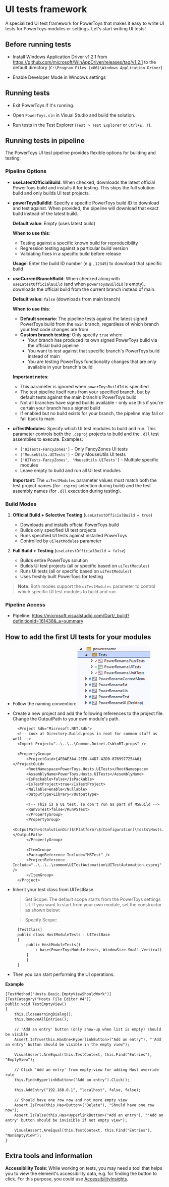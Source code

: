 # UI tests framework

 A specialized UI test framework for PowerToys that makes it easy to write UI tests for PowerToys modules or settings. Let's start writing UI tests!

## Before running tests  

- Install Windows Application Driver v1.2.1 from https://github.com/microsoft/WinAppDriver/releases/tag/v1.2.1 to the default directory (`C:\Program Files (x86)\Windows Application Driver`)

- Enable Developer Mode in Windows settings

## Running tests

- Exit PowerToys if it's running.

- Open `PowerToys.sln` in Visual Studio and build the solution.

- Run tests in the Test Explorer (`Test > Test Explorer` or `Ctrl+E, T`).

## Running tests in pipeline

The PowerToys UI test pipeline provides flexible options for building and testing:

### Pipeline Options

- **useLatestOfficialBuild**: When checked, downloads the latest official PowerToys build and installs it for testing. This skips the full solution build and only builds UI test projects.

- **powerToysBuildId**: Specify a specific PowerToys build ID to download and test against. When provided, the pipeline will download that exact build instead of the latest build.

  **Default value**: Empty (uses latest build)
  
  **When to use this**:
  - Testing against a specific known build for reproducibility
  - Regression testing against a particular build version
  - Validating fixes in a specific build before release
  
  **Usage**: Enter the build ID number (e.g., `12345`) to download that specific build

- **useCurrentBranchBuild**: When checked along with `useLatestOfficialBuild` (and when `powerToysBuildId` is empty), downloads the official build from the current branch instead of main.

  **Default value**: `false` (downloads from main branch)
  
  **When to use this**:
  - **Default scenario**: The pipeline tests against the latest signed PowerToys build from the `main` branch, regardless of which branch your test code changes are from
  - **Custom branch testing**: Only specify `true` when:
    - Your branch has produced its own signed PowerToys build via the official build pipeline
    - You want to test against that specific branch's PowerToys build instead of main
    - You are testing PowerToys functionality changes that are only available in your branch's build
  
  **Important notes**:
  - This parameter is ignored when `powerToysBuildId` is specified
  - The test pipeline itself runs from your specified branch, but by default tests against the main branch's PowerToys build
  - Not all branches have signed builds available - only use this if you're certain your branch has a signed build
  - If enabled but no build exists for your branch, the pipeline may fail or fall back to main

- **uiTestModules**: Specify which UI test modules to build and run. This parameter controls both the `.csproj` projects to build and the `.dll` test assemblies to execute. Examples:
  - `['UITests-FancyZones']` - Only FancyZones UI tests
  - `['MouseUtils.UITests']` - Only MouseUtils UI tests
  - `['UITests-FancyZones', 'MouseUtils.UITests']` - Multiple specific modules
  - Leave empty to build and run all UI test modules

  **Important**: The `uiTestModules` parameter values must match both the test project names (for `.csproj` selection during build) and the test assembly names (for `.dll` execution during testing).

### Build Modes

1. **Official Build + Selective Testing** (`useLatestOfficialBuild = true`)
   - Downloads and installs official PowerToys build
   - Builds only specified UI test projects
   - Runs specified UI tests against installed PowerToys
   - Controlled by `uiTestModules` parameter

2. **Full Build + Testing** (`useLatestOfficialBuild = false`)
   - Builds entire PowerToys solution
   - Builds UI test projects (all or specific based on `uiTestModules`)
   - Runs UI tests (all or specific based on `uiTestModules`)
   - Uses freshly built PowerToys for testing

> **Note**: Both modes support the `uiTestModules` parameter to control which specific UI test modules to build and run.

### Pipeline Access
- Pipeline: https://microsoft.visualstudio.com/Dart/_build?definitionId=161438&_a=summary

## How to add the first UI tests for your modules
- Follow the naming convention: ![{ModuleFolder}/Tests/{ModuleName}-{TestType(Fuzz/UI/Unit)}Tests](images/uitests/naming.png)
- Create a new project and add the following references to the project file. Change the OutputPath to your own module's path.
  ```
    <Project Sdk="Microsoft.NET.Sdk">
    <!-- Look at Directory.Build.props in root for common stuff as well -->
    <Import Project="..\..\..\Common.Dotnet.CsWinRT.props" />

    <PropertyGroup>
        <ProjectGuid>{4E0AE3A4-2EE0-44D7-A2D0-8769977254A0}</ProjectGuid>
        <RootNamespace>PowerToys.Hosts.UITests</RootNamespace>
        <AssemblyName>PowerToys.Hosts.UITests</AssemblyName>
        <IsPackable>false</IsPackable>
        <IsTestProject>true</IsTestProject>
        <Nullable>enable</Nullable>
        <OutputType>Library</OutputType>

        <!-- This is a UI test, so don't run as part of MSBuild -->
        <RunVSTest>false</RunVSTest>
        </PropertyGroup>
        <PropertyGroup>
        <OutputPath>$(SolutionDir)$(Platform)\$(Configuration)\tests\Hosts.UITests\</OutputPath>
        </PropertyGroup>

        <ItemGroup>
        <PackageReference Include="MSTest" />
        <ProjectReference Include="..\..\..\common\UITestAutomation\UITestAutomation.csproj" />
        </ItemGroup>
    </Project>

  ```
- Inherit your test class from UITestBase.
  >Set Scope: The default scope starts from the PowerToys settings UI. If you want to start from your own module, set the constructor as shown below:
  
  >Specify Scope:
  ```
    [TestClass]
    public class HostModuleTests : UITestBase
    {
        public HostModuleTests()
            : base(PowerToysModule.Hosts, WindowSize.Small_Vertical)
        {
        }
    }
  ```

- Then you can start performing the UI operations.

**Example**
```
[TestMethod("Hosts.Basic.EmptyViewShouldWork")]
[TestCategory("Hosts File Editor #4")]
public void TestEmptyView()
{
    this.CloseWarningDialog();
    this.RemoveAllEntries();

    // 'Add an entry' button (only show-up when list is empty) should be visible
    Assert.IsTrue(this.HasOne<HyperlinkButton>("Add an entry"), "'Add an entry' button should be visible in the empty view");

    VisualAssert.AreEqual(this.TestContext, this.Find("Entries"), "EmptyView");

    // Click 'Add an entry' from empty-view for adding Host override rule
    this.Find<HyperlinkButton>("Add an entry").Click();

    this.AddEntry("192.168.0.1", "localhost", false, false);

    // Should have one row now and not more empty view
    Assert.IsTrue(this.Has<Button>("Delete"), "Should have one row now");
    Assert.IsFalse(this.Has<HyperlinkButton>("Add an entry"), "'Add an entry' button should be invisible if not empty view");

    VisualAssert.AreEqual(this.TestContext, this.Find("Entries"), "NonEmptyView");
}
```

## Extra tools and information

 **Accessibility Tools**:
While working on tests, you may need a tool that helps you to view the element's accessibility data, e.g. for finding the button to click. For this purpose, you could use [AccessibilityInsights](https://accessibilityinsights.io/docs/windows/overview).
